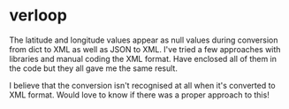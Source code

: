 # verloop

The latitude and longitude values appear as null values during conversion from dict to XML as well as JSON to XML. 
I've tried a few approaches with libraries and manual coding the XML format. Have enclosed all of them in the code
but they all gave me the same result. 

I believe that the conversion isn't recognised at all when it's converted to XML format. 
Would love to know if there was a proper approach to this!
